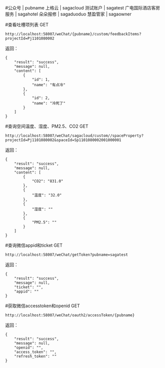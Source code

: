 #公众号 | pubname
上格云                 |   sagacloud
测试账户               |    sagatest
广电国际酒店客房服务      |   sagahotel
朵朵报修                |   sagaduoduo
慧盈管家                |   sagaowner

#查看吐槽项列表
GET
    
    http://localhost:58007/weChat/{pubname}/custom/feedbackItems?projectId=Pj1101080002
  
返回：
    
    {
        "result": "success",
        "message": null,
        "content": [
            {
                "id": 1,
                "name": "有点冷"
            },
            {
                "id": 2,
                "name": "冷死了"
            }
        ]
    }  
    
#查询空间温度、湿度、PM2.5、CO2
GET
    
    http://localhost:58007/weChat/sagacloud/custom//spaceProperty?projectId=Pj1101080002&spaceId=Sp1101080002001000001  
    
返回：

    {
        "result": "success",
        "message": null,
        "content": [
            {
                "CO2": "831.0"
            },
            {
                "温度": "32.0"
            },
            {
                "湿度": ""
            },
            {
                "PM2.5": ""
            }
        ]
    }  
    
#查询微信appid和ticket 
GET
    
    http://localhost:58007/weChat/getToken?pubname=sagatest

返回：

    {
        "result": "success",
        "message": null,
        "ticket": "",
        "appid": ""
    }    
    
#获取微信accesstoken和openid
GET

    http://localhost:58007/weChat/oauth2/accessToken/{pubname}
    
返回：
    
    {
        "result": "success",
        "message": null,
        "openid": "",
        "access_token": "",
        "refresh_token": ""
    }                    